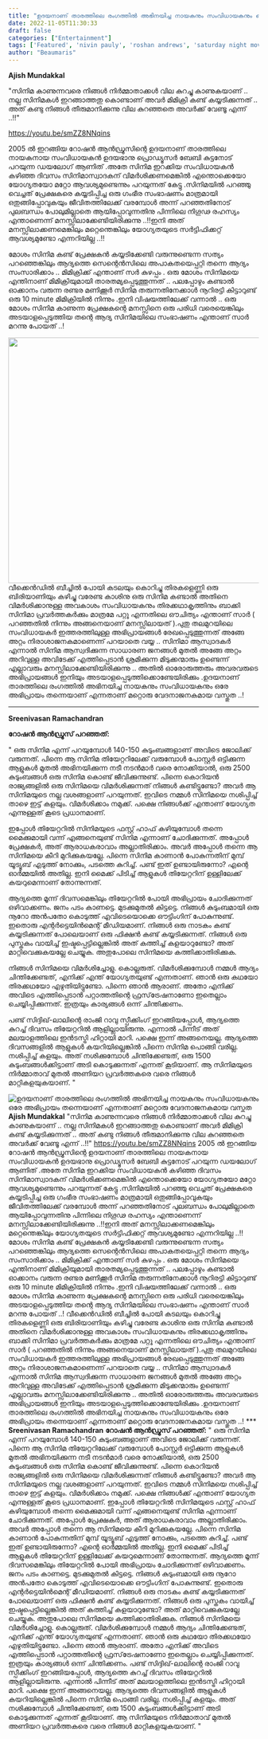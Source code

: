 ```yaml
---
title: "ഉദയനാണ് താരത്തിലെ രംഗത്തിൽ അഭിനയിച്ച നായകനും സംവിധായകനും ഒരേ അഭിപ്രായം തന്നെയാണ് എന്നതാണ് മറ്റൊരു വേദനാജനകമായ വസ്തുത"
date: 2022-11-05T11:30:33
draft: false
categories: ["Entertainment"]
tags: ['Featured', 'nivin pauly', 'roshan andrews', 'saturday night movie']
author: "Beaumaris"
---
```


<strong>Ajish Mundakkal</strong>

"സിനിമ കാണുന്നവരെ നിങ്ങൾ നിർമ്മാതാക്കൾ വില കുറച്ചു കാണുകയാണ് ..
നല്ല സിനിമകൾ ഇറങ്ങാത്തതു കൊണ്ടാണ് അവർ മിമിക്രി കണ്ട് കയ്യടിക്കുന്നത് ..
അത് കണ്ടു നിങ്ങൾ തീരുമാനിക്കുന്നു വില കുറഞ്ഞതെ അവർക്ക് വേണ്ടൂ എന്ന് ..!!"

https://youtu.be/smZZ8NNqins

2005 ൽ ഇറങ്ങിയ റോഷൻ ആൻഡ്രൂസിന്റെ ഉദയനാണ് താരത്തിലെ നായകനായ സംവിധായകൻ ഉദയഭാനു പ്രൊഡ്യൂസർ ബേബി കുട്ടനോട് പറയുന്ന ഡയലോഗ് ആണിത് .അതേ സിനിമ ഇറക്കിയ സംവിധായകൻ കഴിഞ്ഞ ദിവസം സിനിമാസ്വാദകന് വിമർശിക്കണമെങ്കിൽ എന്തൊക്കെയോ യോഗ്യതയോ മറ്റോ ആവശ്യമുണ്ടെന്നും പറയുന്നത് കേട്ടു .സിനിമയിൽ പറഞ്ഞു വെച്ചത് പ്രേക്ഷകരെ കയ്യടിപ്പിച്ച ഒരു ഗംഭീര സംഭാഷണം മാത്രമായി ഒതുങ്ങിപ്പോവുകയും ജീവിതത്തിലേക്ക് വരമ്പോൾ അന്ന് പറഞ്ഞതിനോട് പുലബന്ധം പോലുമില്ലാതെ ആയിപ്പോവുന്നതിനു പിന്നിലെ നിഗൂഢ രഹസ്യം എന്താണെന്ന് മനസ്സിലാക്കേണ്ടിയിരിക്കുന്നു ..!!ഇനി അത് മനസ്സിലാക്കണമെങ്കിലും മറ്റെന്തെങ്കിലും യോഗ്യതയുടെ സർട്ടിഫിക്കറ്റ് ആവശ്യമുണ്ടോ എന്നറിയില്ല ..!!

മോശം സിനിമ കണ്ട് പ്രേക്ഷകൻ കയ്യടിക്കേണ്ടി വരുന്നുണ്ടെന്ന സത്യം പറഞ്ഞെങ്കിലും ആദ്യത്തെ സെന്റെൻസിലെ അപാകതയെപ്പറ്റി തന്നെ ആദ്യം സംസാരിക്കാം .. മിമിക്രിക്ക് എന്താണ് സർ കുഴപ്പം . ഒരു മോശം സിനിമയെ എന്തിനാണ് മിമിക്രിയുമായി താരതമ്യപ്പെടുത്തുന്നത് .. പലപ്പോഴും കണ്ടാൽ ഓക്കാനം വരുന്ന രണ്ടര മണിക്കൂർ സിനിമ തരുന്നതിനേക്കാൾ നൂറിരട്ടി കിട്ടാറുണ്ട് ഒരു 10 minute മിമിക്രിയിൽ നിന്നും .ഇനി വിഷയത്തിലേക്ക് വന്നാൽ .. ഒരു മോശം സിനിമ കാണുന്ന പ്രേക്ഷകന്റെ മനസ്സിനെ ഒരു പരിധി വരെയെങ്കിലും അടയാളപ്പെടുത്തിയ തന്റെ ആദ്യ സിനിമയിലെ സംഭാഷണം എന്താണ് സാർ മറന്നു പോയത് ..!

<img class="size-full wp-image-357446 aligncenter" src="https://cdn.boolokam.com/articles/2022/11/yjyy.jpg" alt="" width="652" height="493" />വീക്കെൻഡിൽ ബീച്ചിൽ പോയി കടലയും കൊറിച്ചു തിരകളെണ്ണി ഒരു ബിരിയാണിയും കഴിച്ചു വരേണ്ട കാശിനു ഒരു സിനിമ കണ്ടാൽ അതിനെ വിമർശിക്കാനുള്ള അവകാശം സംവിധായകനും തിരക്കഥാകൃത്തിനും ബാക്കി സിനിമാ പ്രവർത്തകർക്കും മാത്രമേ പറ്റൂ എന്നതിലെ ഔചിത്യം എന്താണ് സാർ ( പറഞ്ഞതിൽ നിന്നും അങ്ങനെയാണ് മനസ്സിലായത് ).പുതു തലമുറയിലെ സംവിധായകർ ഇത്തരത്തിലുള്ള അഭിപ്രായങ്ങൾ രേഖപ്പെടുത്തുന്നത് അങ്ങേ അറ്റം നിരാശാജനകമാണെന്ന് പറയാതെ വയ്യ .. സിനിമാ ആസ്വാദകർ എന്നാൽ സിനിമ ആസ്വദിക്കുന്ന സാധാരണ ജനങ്ങൾ മുതൽ അങ്ങേ അറ്റം അറിവുള്ള അവിടേക്ക് എത്തിപ്പെടാൻ ശ്രമിക്കുന്ന മിടുക്കന്മാരും ഉണ്ടെന്ന് എല്ലാവരും മനസ്സിലാക്കേണ്ടിയിരിക്കുന്നു .. അതിൽ ഓരോരുത്തരും അവരവരുടെ അഭിപ്രായങ്ങൾ ഇനിയും അടയാളപ്പെടുത്തിക്കൊണ്ടേയിരിക്കും .ഉദയനാണ് താരത്തിലെ രംഗത്തിൽ അഭിനയിച്ച നായകനും സംവിധായകനും ഒരേ അഭിപ്രായം തന്നെയാണ് എന്നതാണ് മറ്റൊരു വേദനാജനകമായ വസ്തുത ..!

***

<strong>Sreenivasan Ramachandran </strong>

<strong>റോഷന്‍ ആന്‍ഡ്രൂസ് പറഞ്ഞത്:</strong>

" ഒരു സിനിമ എന്ന് പറയുമ്പോള്‍ 140-150 കുടുംബങ്ങളാണ് അവിടെ ജോലിക്ക് വരുന്നത്. പിന്നെ ആ സിനിമ തിയേറ്ററിലേക്ക് വരുമ്പോള്‍ പോസ്റ്റര്‍ ഒട്ടിക്കുന്ന ആളുകള്‍ മുതല്‍ അഭിനയിക്കുന്ന നടീ നടന്‍മാര്‍ വരെ നോക്കിയാല്‍, ഒരു 2500 കുടുംബങ്ങള്‍ ഒരു സിനിമ കൊണ്ട് ജീവിക്കുന്നുണ്ട്. പിന്നെ കൊറിയന്‍ രാജ്യങ്ങളില്‍ ഒരു സിനിമയെ വിമര്‍ശിക്കുന്നത് നിങ്ങള്‍ കണ്ടിട്ടുണ്ടോ? അവര്‍ ആ സിനിമയുടെ നല്ല വശങ്ങളാണ് പറയുന്നത്. ഇവിടെ നമ്മള്‍ സിനിമയെ നശിപ്പിച്ച് താഴെ ഇട്ട് കളയും. വിമര്‍ശിക്കാം നമുക്ക്. പക്ഷെ നിങ്ങള്‍ക്ക് എന്താണ് യോഗ്യത എന്നുള്ളത് കൂടെ പ്രധാനമാണ്.

ഇപ്പോള്‍ തിയേറ്ററില്‍ സിനിമയുടെ ഫസ്റ്റ് ഹാഫ് കഴിയുമ്പോള്‍ തന്നെ മൈക്കുമായി വന്ന് എങ്ങനെയുണ്ട് സിനിമ എന്നാണ് ചോദിക്കുന്നത്. അപ്പോള്‍ പ്രേക്ഷകര്‍, അത് ആരാധകരാവാം അല്ലാതിരിക്കാം. അവര്‍ അപ്പോള്‍ തന്നെ ആ സിനിമയെ കീറി മുറിക്കുകയല്ലേ. പിന്നെ സിനിമ കാണാന്‍ പോകുന്നതിന് മുമ്പ് യൂട്യൂബ് എടുത്ത് നോക്കും, പടത്തെ കുറിച്ച്. പണ്ട് ഇത് ഉണ്ടായിരുന്നോ? എന്റെ ഓര്‍മ്മയില്‍ അതില്ല. ഇനി മൈക്ക് പിടിച്ച് ആളുകള്‍ തിയേറ്ററിന് ഉള്ളിലേക്ക് കയറുമെന്നാണ് തോന്നുന്നത്.

ആദ്യത്തെ മൂന്ന് ദിവസമെങ്കിലും തിയേറ്ററില്‍ പോയി അഭിപ്രായം ചോദിക്കുന്നത് ഒഴിവാക്കണം. ജനം പടം കാണട്ടെ. മുടക്കുമുതല്‍ കിട്ടട്ടെ. നിങ്ങള്‍ കുടുംബമായി ഒരു നൂറോ അന്‍പതോ കൊടുത്ത് എവിടെയൊക്കെ ഔട്ടിംഗിന് പോകുന്നുണ്ട്. ഇതൊരു എന്റര്‍ട്ടെയിന്‍മെന്റ് മീഡിയമാണ്. നിങ്ങള്‍ ഒരു നാടകം കണ്ട് കയ്യടിക്കുന്നത് പോലെയാണ് ഒരു ഫിക്ഷന്‍ കണ്ട് കയ്യടിക്കുന്നത്. നിങ്ങള്‍ ഒരു പുസ്തകം വായിച്ച് ഇഷ്ടപ്പെട്ടില്ലെങ്കില്‍ അത് കത്തിച്ച് കളയാറുണ്ടോ? അത് മാറ്റിവെക്കുകയല്ലേ ചെയ്യുക. അതുപോലെ സിനിമയെ കത്തിക്കാതിരിക്കുക.

നിങ്ങള്‍ സിനിമയെ വിമര്‍ശിച്ചോളു. കൊല്ലരുത്. വിമര്‍ശിക്കുമ്പോള്‍ നമ്മള്‍ ആദ്യം ചിന്തിക്കേണ്ടത്, എനിക്ക് എന്ത് യോഗ്യതയുണ്ട് എന്നതാണ്. ഞാന്‍ ഒരു കഥയോ തിരക്കഥയോ എഴുതിയിട്ടുണ്ടോ. പിന്നെ ഞാന്‍ ആരാണ്. അതോ എനിക്ക് അവിടെ എത്തിപ്പെടാന്‍ പറ്റാത്തതിന്റെ ഫ്രസ്‌ട്രേഷനാണോ ഇതെല്ലാം ചെയ്യിപ്പിക്കുന്നത്. ഇത്രയും കാര്യങ്ങള്‍ ഒന്ന് ചിന്തിക്കണം.

പണ്ട് സിദ്ദിഖ്-ലാലിന്റെ രാംജി റാവു സ്പീക്കിംഗ് ഇറങ്ങിയപ്പോള്‍, ആദ്യത്തെ കുറച്ച് ദിവസം തിയേറ്ററില്‍ ആളില്ലായിരുന്നു. എന്നാല്‍ പിന്നീട് അത് മലയാളത്തിലെ ഇന്‍ടസ്ട്രി ഹിറ്റായി മാറി. പക്ഷെ ഇന്ന് അങ്ങനെയല്ല. ആദ്യത്തെ ദിവസങ്ങളില്‍ ആളുകള്‍ കയറിയില്ലെങ്കില്‍ പിന്നെ സിനിമ പൊങ്ങി വരില്ല. നശിപ്പിച്ച് കളയും. അത് നശിക്കുമ്പോള്‍ ചിന്തിക്കേണ്ടത്, ഒരു 1500 കുടുംബങ്ങള്‍ക്കിട്ടാണ് അടി കൊടുക്കുന്നത് എന്നത് കൂടിയാണ്. ആ സിനിമയുടെ നിര്‍മ്മാതാവ് മുതല്‍ അണിയറ പ്രവര്‍ത്തകരെ വരെ നിങ്ങള്‍ മാറ്റികളയുകയാണ്. "


![ഉദയനാണ് താരത്തിലെ രംഗത്തിൽ അഭിനയിച്ച നായകനും സംവിധായകനും ഒരേ അഭിപ്രായം തന്നെയാണ് എന്നതാണ് മറ്റൊരു വേദനാജനകമായ വസ്തുത](https://cdn.boolokam.com/articles/2022/11/yjyy.jpg)**Ajish Mundakkal** "സിനിമ കാണുന്നവരെ നിങ്ങൾ നിർമ്മാതാക്കൾ വില കുറച്ചു കാണുകയാണ് .. നല്ല സിനിമകൾ ഇറങ്ങാത്തതു കൊണ്ടാണ് അവർ മിമിക്രി കണ്ട് കയ്യടിക്കുന്നത് .. അത് കണ്ടു നിങ്ങൾ തീരുമാനിക്കുന്നു വില കുറഞ്ഞതെ അവർക്ക് വേണ്ടൂ എന്ന് ..!!" https://youtu.be/smZZ8NNqins 2005 ൽ ഇറങ്ങിയ റോഷൻ ആൻഡ്രൂസിന്റെ ഉദയനാണ് താരത്തിലെ നായകനായ സംവിധായകൻ ഉദയഭാനു പ്രൊഡ്യൂസർ ബേബി കുട്ടനോട് പറയുന്ന ഡയലോഗ് ആണിത് .അതേ സിനിമ ഇറക്കിയ സംവിധായകൻ കഴിഞ്ഞ ദിവസം സിനിമാസ്വാദകന് വിമർശിക്കണമെങ്കിൽ എന്തൊക്കെയോ യോഗ്യതയോ മറ്റോ ആവശ്യമുണ്ടെന്നും പറയുന്നത് കേട്ടു .സിനിമയിൽ പറഞ്ഞു വെച്ചത് പ്രേക്ഷകരെ കയ്യടിപ്പിച്ച ഒരു ഗംഭീര സംഭാഷണം മാത്രമായി ഒതുങ്ങിപ്പോവുകയും ജീവിതത്തിലേക്ക് വരമ്പോൾ അന്ന് പറഞ്ഞതിനോട് പുലബന്ധം പോലുമില്ലാതെ ആയിപ്പോവുന്നതിനു പിന്നിലെ നിഗൂഢ രഹസ്യം എന്താണെന്ന് മനസ്സിലാക്കേണ്ടിയിരിക്കുന്നു ..!!ഇനി അത് മനസ്സിലാക്കണമെങ്കിലും മറ്റെന്തെങ്കിലും യോഗ്യതയുടെ സർട്ടിഫിക്കറ്റ് ആവശ്യമുണ്ടോ എന്നറിയില്ല ..!! മോശം സിനിമ കണ്ട് പ്രേക്ഷകൻ കയ്യടിക്കേണ്ടി വരുന്നുണ്ടെന്ന സത്യം പറഞ്ഞെങ്കിലും ആദ്യത്തെ സെന്റെൻസിലെ അപാകതയെപ്പറ്റി തന്നെ ആദ്യം സംസാരിക്കാം .. മിമിക്രിക്ക് എന്താണ് സർ കുഴപ്പം . ഒരു മോശം സിനിമയെ എന്തിനാണ് മിമിക്രിയുമായി താരതമ്യപ്പെടുത്തുന്നത് .. പലപ്പോഴും കണ്ടാൽ ഓക്കാനം വരുന്ന രണ്ടര മണിക്കൂർ സിനിമ തരുന്നതിനേക്കാൾ നൂറിരട്ടി കിട്ടാറുണ്ട് ഒരു 10 minute മിമിക്രിയിൽ നിന്നും .ഇനി വിഷയത്തിലേക്ക് വന്നാൽ .. ഒരു മോശം സിനിമ കാണുന്ന പ്രേക്ഷകന്റെ മനസ്സിനെ ഒരു പരിധി വരെയെങ്കിലും അടയാളപ്പെടുത്തിയ തന്റെ ആദ്യ സിനിമയിലെ സംഭാഷണം എന്താണ് സാർ മറന്നു പോയത് ..! വീക്കെൻഡിൽ ബീച്ചിൽ പോയി കടലയും കൊറിച്ചു തിരകളെണ്ണി ഒരു ബിരിയാണിയും കഴിച്ചു വരേണ്ട കാശിനു ഒരു സിനിമ കണ്ടാൽ അതിനെ വിമർശിക്കാനുള്ള അവകാശം സംവിധായകനും തിരക്കഥാകൃത്തിനും ബാക്കി സിനിമാ പ്രവർത്തകർക്കും മാത്രമേ പറ്റൂ എന്നതിലെ ഔചിത്യം എന്താണ് സാർ ( പറഞ്ഞതിൽ നിന്നും അങ്ങനെയാണ് മനസ്സിലായത് ).പുതു തലമുറയിലെ സംവിധായകർ ഇത്തരത്തിലുള്ള അഭിപ്രായങ്ങൾ രേഖപ്പെടുത്തുന്നത് അങ്ങേ അറ്റം നിരാശാജനകമാണെന്ന് പറയാതെ വയ്യ .. സിനിമാ ആസ്വാദകർ എന്നാൽ സിനിമ ആസ്വദിക്കുന്ന സാധാരണ ജനങ്ങൾ മുതൽ അങ്ങേ അറ്റം അറിവുള്ള അവിടേക്ക് എത്തിപ്പെടാൻ ശ്രമിക്കുന്ന മിടുക്കന്മാരും ഉണ്ടെന്ന് എല്ലാവരും മനസ്സിലാക്കേണ്ടിയിരിക്കുന്നു .. അതിൽ ഓരോരുത്തരും അവരവരുടെ അഭിപ്രായങ്ങൾ ഇനിയും അടയാളപ്പെടുത്തിക്കൊണ്ടേയിരിക്കും .ഉദയനാണ് താരത്തിലെ രംഗത്തിൽ അഭിനയിച്ച നായകനും സംവിധായകനും ഒരേ അഭിപ്രായം തന്നെയാണ് എന്നതാണ് മറ്റൊരു വേദനാജനകമായ വസ്തുത ..! *** **Sreenivasan Ramachandran** **റോഷന്‍ ആന്‍ഡ്രൂസ് പറഞ്ഞത്:** " ഒരു സിനിമ എന്ന് പറയുമ്പോള്‍ 140-150 കുടുംബങ്ങളാണ് അവിടെ ജോലിക്ക് വരുന്നത്. പിന്നെ ആ സിനിമ തിയേറ്ററിലേക്ക് വരുമ്പോള്‍ പോസ്റ്റര്‍ ഒട്ടിക്കുന്ന ആളുകള്‍ മുതല്‍ അഭിനയിക്കുന്ന നടീ നടന്‍മാര്‍ വരെ നോക്കിയാല്‍, ഒരു 2500 കുടുംബങ്ങള്‍ ഒരു സിനിമ കൊണ്ട് ജീവിക്കുന്നുണ്ട്. പിന്നെ കൊറിയന്‍ രാജ്യങ്ങളില്‍ ഒരു സിനിമയെ വിമര്‍ശിക്കുന്നത് നിങ്ങള്‍ കണ്ടിട്ടുണ്ടോ? അവര്‍ ആ സിനിമയുടെ നല്ല വശങ്ങളാണ് പറയുന്നത്. ഇവിടെ നമ്മള്‍ സിനിമയെ നശിപ്പിച്ച് താഴെ ഇട്ട് കളയും. വിമര്‍ശിക്കാം നമുക്ക്. പക്ഷെ നിങ്ങള്‍ക്ക് എന്താണ് യോഗ്യത എന്നുള്ളത് കൂടെ പ്രധാനമാണ്. ഇപ്പോള്‍ തിയേറ്ററില്‍ സിനിമയുടെ ഫസ്റ്റ് ഹാഫ് കഴിയുമ്പോള്‍ തന്നെ മൈക്കുമായി വന്ന് എങ്ങനെയുണ്ട് സിനിമ എന്നാണ് ചോദിക്കുന്നത്. അപ്പോള്‍ പ്രേക്ഷകര്‍, അത് ആരാധകരാവാം അല്ലാതിരിക്കാം. അവര്‍ അപ്പോള്‍ തന്നെ ആ സിനിമയെ കീറി മുറിക്കുകയല്ലേ. പിന്നെ സിനിമ കാണാന്‍ പോകുന്നതിന് മുമ്പ് യൂട്യൂബ് എടുത്ത് നോക്കും, പടത്തെ കുറിച്ച്. പണ്ട് ഇത് ഉണ്ടായിരുന്നോ? എന്റെ ഓര്‍മ്മയില്‍ അതില്ല. ഇനി മൈക്ക് പിടിച്ച് ആളുകള്‍ തിയേറ്ററിന് ഉള്ളിലേക്ക് കയറുമെന്നാണ് തോന്നുന്നത്. ആദ്യത്തെ മൂന്ന് ദിവസമെങ്കിലും തിയേറ്ററില്‍ പോയി അഭിപ്രായം ചോദിക്കുന്നത് ഒഴിവാക്കണം. ജനം പടം കാണട്ടെ. മുടക്കുമുതല്‍ കിട്ടട്ടെ. നിങ്ങള്‍ കുടുംബമായി ഒരു നൂറോ അന്‍പതോ കൊടുത്ത് എവിടെയൊക്കെ ഔട്ടിംഗിന് പോകുന്നുണ്ട്. ഇതൊരു എന്റര്‍ട്ടെയിന്‍മെന്റ് മീഡിയമാണ്. നിങ്ങള്‍ ഒരു നാടകം കണ്ട് കയ്യടിക്കുന്നത് പോലെയാണ് ഒരു ഫിക്ഷന്‍ കണ്ട് കയ്യടിക്കുന്നത്. നിങ്ങള്‍ ഒരു പുസ്തകം വായിച്ച് ഇഷ്ടപ്പെട്ടില്ലെങ്കില്‍ അത് കത്തിച്ച് കളയാറുണ്ടോ? അത് മാറ്റിവെക്കുകയല്ലേ ചെയ്യുക. അതുപോലെ സിനിമയെ കത്തിക്കാതിരിക്കുക. നിങ്ങള്‍ സിനിമയെ വിമര്‍ശിച്ചോളു. കൊല്ലരുത്. വിമര്‍ശിക്കുമ്പോള്‍ നമ്മള്‍ ആദ്യം ചിന്തിക്കേണ്ടത്, എനിക്ക് എന്ത് യോഗ്യതയുണ്ട് എന്നതാണ്. ഞാന്‍ ഒരു കഥയോ തിരക്കഥയോ എഴുതിയിട്ടുണ്ടോ. പിന്നെ ഞാന്‍ ആരാണ്. അതോ എനിക്ക് അവിടെ എത്തിപ്പെടാന്‍ പറ്റാത്തതിന്റെ ഫ്രസ്‌ട്രേഷനാണോ ഇതെല്ലാം ചെയ്യിപ്പിക്കുന്നത്. ഇത്രയും കാര്യങ്ങള്‍ ഒന്ന് ചിന്തിക്കണം. പണ്ട് സിദ്ദിഖ്-ലാലിന്റെ രാംജി റാവു സ്പീക്കിംഗ് ഇറങ്ങിയപ്പോള്‍, ആദ്യത്തെ കുറച്ച് ദിവസം തിയേറ്ററില്‍ ആളില്ലായിരുന്നു. എന്നാല്‍ പിന്നീട് അത് മലയാളത്തിലെ ഇന്‍ടസ്ട്രി ഹിറ്റായി മാറി. പക്ഷെ ഇന്ന് അങ്ങനെയല്ല. ആദ്യത്തെ ദിവസങ്ങളില്‍ ആളുകള്‍ കയറിയില്ലെങ്കില്‍ പിന്നെ സിനിമ പൊങ്ങി വരില്ല. നശിപ്പിച്ച് കളയും. അത് നശിക്കുമ്പോള്‍ ചിന്തിക്കേണ്ടത്, ഒരു 1500 കുടുംബങ്ങള്‍ക്കിട്ടാണ് അടി കൊടുക്കുന്നത് എന്നത് കൂടിയാണ്. ആ സിനിമയുടെ നിര്‍മ്മാതാവ് മുതല്‍ അണിയറ പ്രവര്‍ത്തകരെ വരെ നിങ്ങള്‍ മാറ്റികളയുകയാണ്. "
